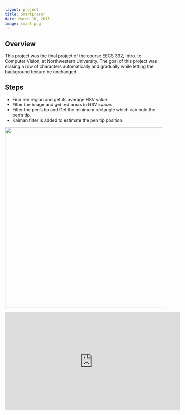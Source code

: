 ```yaml
---
layout: project
title: SmartErasor
date: March 10, 2015
image: smart.png
---
```


## Overview

This project was the final project of the course EECS 332, Intro. to Computer Vision, at Northwestern University. The goal of this project was erasing a row of characters automatically and gradually while letting the background texture be unchanged.

## Steps

* Find red region and get its average HSV value.
* Filter the image and get red areas in HSV space.
* Filter the pen’s tip and Get the minimum rectangle which can hold the pen’s tip.
* Kalman filter is added to estimate the pen tip position.
<p align="center">
<img src="https://s3.amazonaws.com/f.cl.ly/items/0f3c1p3z082G2m031o0f/smart3.png?v=13b9f977" width="580" />


<p align="center">
<iframe width="560" height="315" src="https://www.youtube.com/embed/aJ_qrJvRTvI" frameborder="0" allowfullscreen></iframe>
